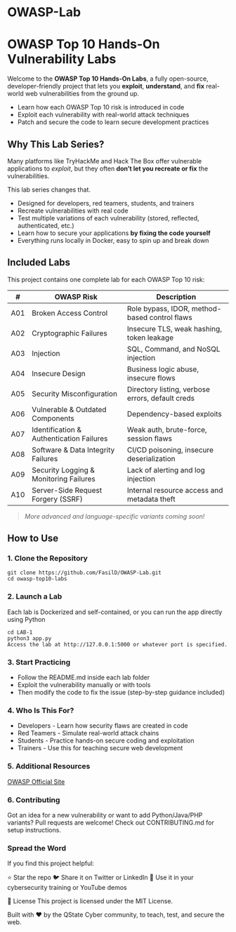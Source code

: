 # OWASP-Lab
# OWASP Top 10 Hands-On Vulnerability Labs

Welcome to the **OWASP Top 10 Hands-On Labs**,  a fully open-source, developer-friendly project that lets you **exploit**, **understand**, and **fix** real-world web vulnerabilities from the ground up.

- Learn how each OWASP Top 10 risk is introduced in code  
- Exploit each vulnerability with real-world attack techniques  
- Patch and secure the code to learn secure development practices

## Why This Lab Series?

Many platforms like TryHackMe and Hack The Box offer vulnerable applications to *exploit*, but they often **don’t let you recreate or fix** the vulnerabilities.

This lab series changes that.

- Designed for developers, red teamers, students, and trainers  
- Recreate vulnerabilities with real code  
- Test multiple variations of each vulnerability (stored, reflected, authenticated, etc.)  
- Learn how to secure your applications **by fixing the code yourself**  
- Everything runs locally in Docker, easy to spin up and break down


## Included Labs

This project contains one complete lab for each OWASP Top 10 risk:

| #   | OWASP Risk                               | Description                                      |
| --- | ---------------------------------------- | ------------------------------------------------ |
| A01 | Broken Access Control                    | Role bypass, IDOR, method-based control flaws    |
| A02 | Cryptographic Failures                   | Insecure TLS, weak hashing, token leakage        |
| A03 | Injection                                | SQL, Command, and NoSQL injection                |
| A04 | Insecure Design                          | Business logic abuse, insecure flows             |
| A05 | Security Misconfiguration                | Directory listing, verbose errors, default creds |
| A06 | Vulnerable & Outdated Components         | Dependency-based exploits                        |
| A07 | Identification & Authentication Failures | Weak auth, brute-force, session flaws            |
| A08 | Software & Data Integrity Failures       | CI/CD poisoning, insecure deserialization        |
| A09 | Security Logging & Monitoring Failures   | Lack of alerting and log injection               |
| A10 | Server-Side Request Forgery (SSRF)       | Internal resource access and metadata theft      |

> *More advanced and language-specific variants coming soon!*

## How to Use

### 1. Clone the Repository

```
git clone https://github.com/FasilD/OWASP-Lab.git
cd owasp-top10-labs
```
### 2. Launch a Lab
Each lab is Dockerized and self-contained, or you can run the app directly using Python
```
cd LAB-1
python3 app.py
Access the lab at http://127.0.0.1:5000 or whatever port is specified.
```

### 3. Start Practicing
- Follow the README.md inside each lab folder
- Exploit the vulnerability manually or with tools
- Then modify the code to fix the issue (step-by-step guidance included)

### 4. Who Is This For?
- Developers - Learn how security flaws are created in code
- Red Teamers - Simulate real-world attack chains
- Students - Practice hands-on secure coding and exploitation
- Trainers - Use this for teaching secure web development
### 5. Additional Resources

[OWASP Official Site](https://owasp.org/www-project-top-ten/)

### 6. Contributing
Got an idea for a new vulnerability or want to add Python/Java/PHP variants?
Pull requests are welcome! Check out CONTRIBUTING.md for setup instructions.

### Spread the Word
If you find this project helpful:

⭐ Star the repo
🐦 Share it on Twitter or LinkedIn
🎥 Use it in your cybersecurity training or YouTube demos

📄 License
This project is licensed under the MIT License.

Built with ❤️ by the QState Cyber community, to teach, test, and secure the web.
